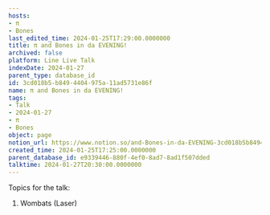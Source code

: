 ```yaml
---
hosts:
- π
- Bones
last_edited_time: 2024-01-25T17:29:00.0000000
title: π and Bones in da EVENING!
archived: false
platform: Line Live Talk
indexDate: 2024-01-27
parent_type: database_id
id: 3cd018b5-b849-4404-975a-11ad5731e86f
name: π and Bones in da EVENING!
tags:
- Talk
- 2024-01-27
- π
- Bones
object: page
notion_url: https://www.notion.so/and-Bones-in-da-EVENING-3cd018b5b8494404975a11ad5731e86f
created_time: 2024-01-25T17:25:00.0000000
parent_database_id: e9339446-880f-4ef0-8ad7-8ad1f507dded
talktime: 2024-01-27T20:30:00.0000000
---
```


Topics for the talk:
1. Wombats (Laser)

























